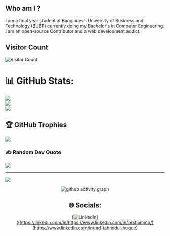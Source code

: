 ## Who am I ?
I am a final year student at Bangladesh University of Business and Technology (BUBT) currently doing my Bachelor's in Computer Engineering. 
I am an open-source Contributor and a web development addict.

<!--
**mdtahmidulhuque/mdtahmidulhuque** is a ✨ _special_ ✨ repository because its `README.md` (this file) appears on your GitHub profile.

Here are some ideas to get you started:

- 🔭 I’m currently working on ...
- 🌱 I’m currently learning ...
- 👯 I’m looking to collaborate on ...
- 🤔 I’m looking for help with ...
- 💬 Ask me about ...
- 📫 How to reach me: ...
- 😄 Pronouns: ...
- ⚡ Fun fact: ...
-->
## Visitor Count
![Visitor Count](https://profile-counter.glitch.me/mdtahmidulhuque/count.svg)

# 📊 GitHub Stats:
![](https://github-readme-stats.vercel.app/api?username=mdtahmidulhuque&theme=gotham&hide_border=false&include_all_commits=false&count_private=false)<br/>
![](https://github-readme-streak-stats.herokuapp.com/?user=mdtahmidulhuque&theme=gotham&hide_border=false)<br/>
![](https://github-readme-stats.vercel.app/api/top-langs/?username=mdtahmidulhuque&theme=gotham&hide_border=false&include_all_commits=false&count_private=false&layout=compact)

## 🏆 GitHub Trophies
![](https://github-profile-trophy.vercel.app/?username=mdtahmidulhuque&theme=dracula&no-frame=true&no-bg=false&margin-w=4)

### ✍️ Random Dev Quote
![](https://quotes-github-readme.vercel.app/api?type=horizontal&theme=radical)

---
[![](https://visitcount.itsvg.in/api?id=mdtahmidulhuque&icon=0&color=0)](https://visitcount.itsvg.in)

<!-- Proudly created with GPRM ( https://gprm.itsvg.in ) -->
 
 <div align="center">
     
     
![github activity graph](https://activity-graph.herokuapp.com/graph?username=mdtahmidulhuque&theme=dracula&layout=compact&title_color=FF69B4&hide_border=true&area=true)
</div>
 
<div align="center">

## 🌐 Socials:
[![LinkedIn](https://img.shields.io/badge/LinkedIn-%230077B5.svg?logo=linkedin&logoColor=white)]([https://linkedin.com/in/https://www.linkedin.com/in/hrshammo/](https://www.linkedin.com/in/md-tahmidul-huque)
 
